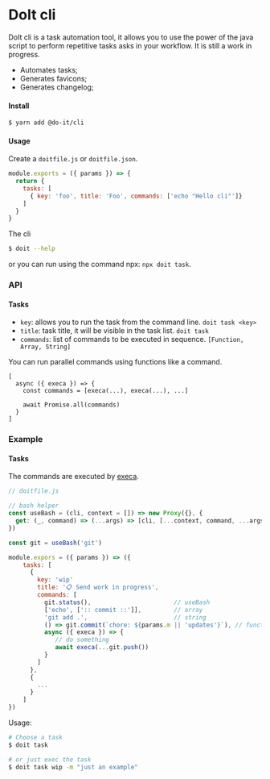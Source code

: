 # DoIt cli

DoIt cli is a task automation tool, it allows you to use the power of the java script to perform repetitive tasks asks in your workflow. It is still a work in progress.

- Automates tasks;
- Generates favicons;
- Generates changelog;

#### Install

```bash
$ yarn add @do-it/cli
```

#### Usage

Create a `doitfile.js` or `doitfile.json`.

```js
module.exports = ({ params }) => {
  return {
    tasks: [
      { key: 'foo', title: 'Foo', commands: ['echo "Hello cli"']}
    ]
  }
}

```

The cli

```bash
$ doit --help
```

or you can run using the command npx: `npx doit task`.

### API

#### Tasks

- `key`: allows you to run the task from the command line.
   `doit task <key>`
- `title`: task title, it will be visible in the task list.
   `doit task`
- `commands`: list of commands to be executed in sequence.
   `[Function, Array, String]`

You can run parallel commands using functions like a command.

```
[
  async ({ execa }) => {
    const commands = [execa(...), execa(...), ...]
  
    await Promise.all(commands)
  }
]
```

### Example

#### Tasks

The commands are executed by [execa](https://www.npmjs.com/package/execa).

```js
// doitfile.js

// bash helper
const useBash = (cli, context = []) => new Proxy({}, {
  get: (_, command) => (...args) => [cli, [...context, command, ...args]]
})

const git = useBash('git')

module.expors = ({ params }) => ({
    tasks: [
      {
        key: 'wip'
        title: '📋 Send work in progress',
        commands: [
          git.status(),                       // useBash
          ['echo', [':: commit ::']],         // array 
          'git add .',                        // string
          () => git.commit(`chore: ${params.m || 'updates'}`), // function
          async ({ execa }) => {
             // do something
             await execa(...git.push())
          }
        ]
      },
      {
        ...
      }
    ]
})
```

Usage:

```bash
# Choose a task
$ doit task

# or just exec the task
$ doit task wip -m "just an example"
```
